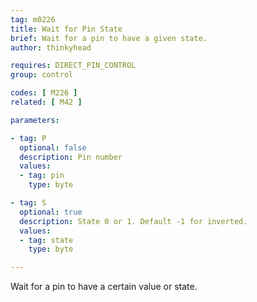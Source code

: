 ```yaml
---
tag: m0226
title: Wait for Pin State
brief: Wait for a pin to have a given state.
author: thinkyhead

requires: DIRECT_PIN_CONTROL
group: control

codes: [ M226 ]
related: [ M42 ]

parameters:

- tag: P
  optional: false
  description: Pin number
  values:
  - tag: pin
    type: byte

- tag: S
  optional: true
  description: State 0 or 1. Default -1 for inverted.
  values:
  - tag: state
    type: byte

---
```


Wait for a pin to have a certain value or state.
